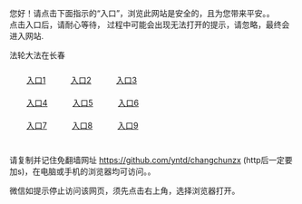 您好！请点击下面指示的“入口”，浏览此网站是安全的，且为您带来平安。。 <br/>
点击入口后，请耐心等待， 过程中可能会出现无法打开的提示，请忽略，最终会进入网站. </br>

法轮大法在长春<br/>
<div style="padding:10px"><a style="margin:20px" target="_blank" href="https://djhwff943o0i6.cloudfront.net/2Qpsp?uzojj" id="ccLink1" rel="nofollow">入口1</a> <a target="_blank" style="margin:20px" href="https://d3q02kksjp3a17.cloudfront.net/2Qpsp?iazdchg" id="ccLink2" rel="nofollow">入口2</a> <a style="margin:20px" target="_blank" href="https://d39ne39rqb3fkv.cloudfront.net/2Qpsp?bhqxrwzu" id="ccLink3" rel="nofollow">入口3</a></div>

<div style="padding:10px" ><a style="margin:20px" target="_blank" href="https://djhwff943o0i6.cloudfront.net/2Qpsp?uzojj" id="ccLink4" rel="nofollow">入口4</a> <a style="margin:20px" href="https://d3q02kksjp3a17.cloudfront.net/2Qpsp?iazdchg" target="_blank" id="ccLink5" rel="nofollow">入口5</a> <a style="margin:20px" href="https://d39ne39rqb3fkv.cloudfront.net/2Qpsp?bhqxrwzu" target="_blank" id="ccLink6" rel="nofollow">入口6</a></div>

<div style="padding:10px"><a style="margin:20px" target="_blank" href="https://djhwff943o0i6.cloudfront.net/2Qpsp?uzojj" id="ccLink7" rel="nofollow">入口7</a> <a style="margin:20px" href="https://d3q02kksjp3a17.cloudfront.net/2Qpsp?iazdchg" target="_blank" id="ccLink8" rel="nofollow">入口8</a> <a style="margin:20px" target="_blank" href="https://d39ne39rqb3fkv.cloudfront.net/2Qpsp?bhqxrwzu" id="ccLink9" rel="nofollow">入口9</a></div>

<br/>



请复制并记住免翻墙网址 https://github.com/yntd/changchunzx (http后一定要加s)，在电脑或手机的浏览器均可访问。。<br/>

微信如提示停止访问该网页，须先点击右上角，选择浏览器打开。
